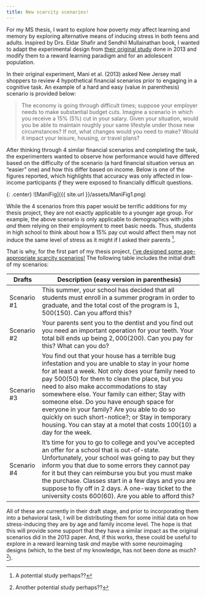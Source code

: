 ```yaml
---
title: New scarcity scenarios!
---
```


For my MS thesis, I want to explore how poverty *may* affect learning and memory by exploring alternative means of inducing stress in both teens and adults. Inspired by Drs. Eldar Shafir and Sendhil Mullainathan book, I wanted to adapt the experimental design from [their original study](https://science.sciencemag.org/content/341/6149/976.abstract) done in 2013 and modify them to a reward learning paradigm and for an adolescent population. 

In their original experiment, Mani et al. (2013) asked New Jersey mall shoppers to review 4 hypothetical financial scenarios prior to engaging in a cognitive task. An example of a hard and easy (value in parenthesis) scenario is provided below: 

>The economy is going through difficult times; suppose your employer needs to make substantial budget cuts. Imagine a scenario in which you receive a 15% (5%) cut in your salary. Given your situation, would you be able to maintain roughly your same lifestyle under those new circumstances? If not, what changes would you need to make? Would it impact your leisure, housing, or travel plans?
>


After thinking through 4 similar financial scenarios and completing the task, the experimenters wanted to observe how performance would have differed based on the difficulty of the scenario (a hard financial situation versus an “easier” one) and how this differ based on income. Below is one of the figures reported, which highlights that accuracy was only affected in low-income participants *if* they were exposed to financially difficult questions. 

{: .center} ![ManiFig]({{ site.url }}/assets/ManiFig1.png)

While the 4 scenarios from this paper would be terrific additions for my thesis project, they are not exactly applicable to a younger age group. For example, the above scenario is only applicable to demographics with jobs *and* them relying on their employment to meet basic needs. Thus, students in high school to think about how a 15% pay cut would affect them may not induce the same level of stress as it might if I asked their parents [^1]. 

That is why, for the first part of my thesis project, <u>I’ve designed some age-appropriate scarcity scenarios!</u> The following table includes the initial draft of my scenarios:

| Drafts    | Description (easy version in parenthesis) |
| ----------- | ----------- |
| Scenario #1     | This summer, your school has decided that all students must enroll in a summer program in order to graduate, and the total cost of the program is $1,500 ($150). Can you afford this?   |
| Scenario #2   | Your parents sent you to the dentist and you find out you need an important operation for your teeth. Your total bill ends up being $2,000 ($200). Can you pay for this? What can you do?  |
| Scenario #3     | You find out that your house has a terrible bug infestation and you are unable to stay in your home for at least a week. Not only does your family need to pay $500 ($50) for them to clean the place, but you need to also make accommodations to stay somewhere else. Your family can either; Stay with someone else. Do you have enough space for everyone in your family? Are you able to do so quickly on such short-notice?; or  Stay in temporary housing. You can stay at a motel that costs $100 ($10) a day for the week.  |
| Scenario #4  | It’s time for you to go to college and you’ve accepted an offer for a school that is out-of-state. Unfortunately, your school was going to pay but they inform you that due to some errors they cannot pay for it but they can reimburse you but you must make the purchase. Classes start in a few days and you are suppose to fly off in 2 days. A one-way ticket to the university costs $600 ($60). Are you able to afford this?  |

All of these are currently in their draft stage, and prior to incorporating them into a behavioral task, I will be distributing them for some initial data on how stress-inducing they are by age and family income level. The hope is that this will provide some support that they have a similar impact as the original scenarios did in the 2013 paper. And, if this works, these could be useful to explore in a reward learning task *and* maybe with some neuroimaging designs (which, to the best of my knowledge, has not been done as much? [^2]). 

[^1]: A potential study perhaps??

[^2]: Another potential study perhaps??



